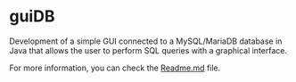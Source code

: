 # guiDB
Development of a simple GUI connected to a MySQL/MariaDB database in Java that allows the user to perform SQL queries with a graphical interface.

For more information, you can check the [Readme.md](https://github.com/alexroyoar/guiDB/blob/main/README.md) file.

